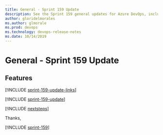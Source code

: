 ```yaml
---
title: General - Sprint 159 Update
description: See the Sprint 159 general updates for Azure DevOps, including next steps.
author: gloridelmorales
ms.author: glmorale
ms.prod: devops
ms.technology: devops-release-notes
ms.date: 10/14/2019
---
```


# General - Sprint 159 Update

## Features

[!INCLUDE [sprint-159-update-links](../_shared/general/sprint-159-update-links.md)]

[!INCLUDE [sprint-159-update](../_shared/general/sprint-159-update.md)]

[!INCLUDE [nextsteps](../_shared/nextsteps.md)]

Thanks,

[!INCLUDE [sprint-159](../_shared/signer/sprint-159.md)]